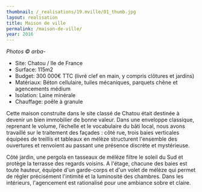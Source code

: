 ```yaml
---
thumbnail: /_realisations/19.mville/01_thumb.jpg
layout: realisation
title: Maison de ville
permalink: /maison-de-ville/
year: 2016
---
```


<i>Photos © arba-</i>

  * Site: Chatou / Ile de France
  * Surface: 115m2
  * Budget: 300 000€ TTC (livré clef en main, y compris clôtures et jardins)
  * Matériaux: Béton cellulaire, tuiles mécaniques, parquets chêne et agencements médium
  * Isolation: Laine minérale
  * Chauffage: poêle à granule

 Cette maison construite dans le site classé de Chatou était destinée à devenir un bien immobilier de bonne valeur.
Dans une enveloppe classique, reprenant le volume, l’échelle et le vocabulaire du bâti local, nous avons travaillé sur le traitement des façades : côté rue, trois baies verticales équipées de treillis et tableaux en mélèze structurent l'ensemble des ouvertures et renvoient au passant une présence discrète et mystérieuse.

Côté jardin, une pergola en tasseaux de mélèze filtre le soleil du Sud et protège la terrasse des regards voisins.
A l'étage, chacune des baies est toute hauteur, équipée d'un garde-corps et d'un volet de mélèze qui permet de régler précisément l'intimité et la luminosité des chambres.
Dans les intérieurs, l'agencement est rationalisé pour une ambiance sobre et claire.